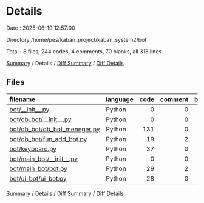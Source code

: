 # Details

Date : 2025-06-19 12:57:00

Directory /home/pes/kaban_project/kaban_system2/bot

Total : 8 files,  244 codes, 4 comments, 70 blanks, all 318 lines

[Summary](results.md) / Details / [Diff Summary](diff.md) / [Diff Details](diff-details.md)

## Files
| filename | language | code | comment | blank | total |
| :--- | :--- | ---: | ---: | ---: | ---: |
| [bot/\_\_init\_\_.py](/bot/__init__.py) | Python | 0 | 0 | 1 | 1 |
| [bot/db\_bot/\_\_init\_\_.py](/bot/db_bot/__init__.py) | Python | 0 | 0 | 1 | 1 |
| [bot/db\_bot/db\_bot\_meneger.py](/bot/db_bot/db_bot_meneger.py) | Python | 131 | 0 | 31 | 162 |
| [bot/db\_bot/fun\_add\_bot.py](/bot/db_bot/fun_add_bot.py) | Python | 19 | 2 | 6 | 27 |
| [bot/keyboard.py](/bot/keyboard.py) | Python | 37 | 0 | 13 | 50 |
| [bot/main\_bot/\_\_init\_\_.py](/bot/main_bot/__init__.py) | Python | 0 | 0 | 1 | 1 |
| [bot/main\_bot/bot.py](/bot/main_bot/bot.py) | Python | 29 | 2 | 11 | 42 |
| [bot/ui\_bot/ui\_bot.py](/bot/ui_bot/ui_bot.py) | Python | 28 | 0 | 6 | 34 |

[Summary](results.md) / Details / [Diff Summary](diff.md) / [Diff Details](diff-details.md)